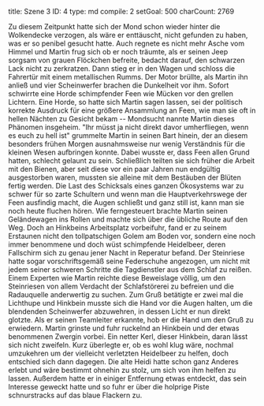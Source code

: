 title:          Szene 3
ID:             4
type:           md
compile:        2
setGoal:        500
charCount:      2769


Zu diesem Zeitpunkt hatte sich der Mond schon wieder hinter die Wolkendecke verzogen, als wäre er enttäuscht, nicht gefunden zu haben, was er so penibel gesucht hatte. Auch regnete es nicht mehr Asche vom Himmel und Martin frug sich ob er noch träumte, als er seinen Jeep sorgsam von grauen Flöckchen befreite, bedacht darauf, den schwarzen Lack nicht zu zerkratzen. Dann stieg er in den Wagen und schloss die Fahrertür mit einem metallischen Rumms. Der Motor brüllte, als Martin ihn anließ und vier Scheinwerfer brachen die Dunkelheit vor ihm. Sofort schwirrte eine Horde schimpfender Feen wie Mücken vor den grellen Lichtern. Eine Horde, so hatte sich Martin sagen lassen, sei der politisch korrekte Ausdruck für eine größere Ansammlung an Feen, wie man sie oft in hellen Nächten zu Gesicht bekam -- Mondsucht nannte Martin dieses Phänomen insgeheim.  "Ihr müsst ja nicht direkt davor umherfliegen, wenn es euch zu hell ist" grummelte Martin in seinen Bart hinein, der an diesem besonders frühen Morgen ausnahmsweise nur wenig Verständnis für die kleinen Wesen aufbringen konnte.
Dabei wusste er, dass Feen allen Grund hatten, schlecht gelaunt zu sein. Schließlich teilten sie sich früher die Arbeit mit den Bienen, aber seit diese vor ein paar Jahren nun endgültig ausgestorben waren, mussten sie alleine mit dem Bestäuben der Blüten fertig werden. Die Last des Schicksals eines ganzen Ökosystems war zu schwer für so zarte Schultern und wenn man die Hauptverkehrswege der Feen ausfindig macht, die Augen schließt und ganz still ist, kann man sie noch heute fluchen hören.
Wie ferngesteuert brachte Martin seinen Geländewagen ins Rollen und machte sich über die übliche Route auf den Weg. Doch an Hinkbeins Arbeitsplatz vorbeifuhr, fand er zu seinem Erstaunen nicht den tollpatschigen Golem am Boden vor, sondern eine noch immer benommene und doch wüst schimpfende Heidelbeer, deren Fallschirm sich zu genau jener Nacht in Reperatur befand. Der Steinriese hatte sogar vorschriftsgemäß seine Federschuhe angezogen, um nicht mit jedem seiner schweren Schritte die Tagdienstler aus dem Schlaf zu reißen.
Einem Experten wie Martin reichte diese Beweislage völlig, um den Steinriesen von allem Verdacht der Schlafstörerei zu befreien und die Radauquelle anderwertig zu suchen. Zum Gruß betätigte er zwei mal die Lichthupe und Hinkbein musste sich die Hand vor die Augen halten, um die blendenden Scheinwerfer abzuwehren, in dessen Licht er nun direkt glotzte. Als er seinen Teamleiter erkannte, hob er die Hand um den Gruß zu erwiedern.
Martin grinste und fuhr ruckelnd an Hinkbein und der etwas benommenen Zwergin vorbei. Ein netter Kerl, dieser Hinkbein, daran lässt sich nicht zweifeln. Kurz überlegte er, ob es wohl klug wäre, nochmal umzukehren um der vielleicht verletzten Heidelbeer zu helfen, doch entschied sich dann dagegen. Die alte Heidi hatte schon ganz Anderes erlebt und wäre bestimmt ohnehin zu stolz, um sich von ihm helfen zu lassen. Außerdem hatte er in einiger Entfernung etwas entdeckt, das sein Interesse geweckt hatte und so fuhr er über die holprige Piste schnurstracks auf das blaue Flackern zu.